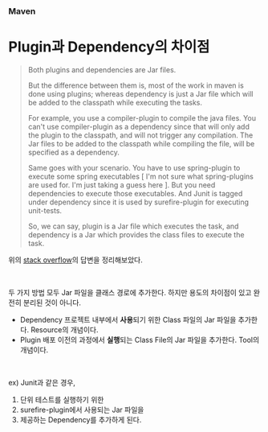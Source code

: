 ### Maven

# Plugin과 Dependency의 차이점


> Both plugins and dependencies are Jar files.
>
> But the difference between them is, most of the work in maven is done using plugins; whereas dependency is just a Jar file which will be added to the classpath while executing the tasks.
>
> For example, you use a compiler-plugin to compile the java files. You can't use compiler-plugin as a dependency since that will only add the plugin to the classpath, and will not trigger any compilation. The Jar files to be added to the classpath while compiling the file, will be specified as a dependency.
>
> Same goes with your scenario. You have to use spring-plugin to execute some spring executables [ I'm not sure what spring-plugins are used for. I'm just taking a guess here ]. But you need dependencies to execute those executables. And Junit is tagged under dependency since it is used by surefire-plugin for executing unit-tests.
>
> So, we can say, plugin is a Jar file which executes the task, and dependency is a Jar which provides the class files to execute the task.

위의 [stack overflow](https://stackoverflow.com/questions/11881663/what-is-the-difference-in-maven-between-dependency-and-plugin-tags-in-pom-xml)의 답변을 정리해보았다.


</br>

두 가지 방법 모두 Jar 파일을 클래스 경로에 추가한다. 하지만 용도의 차이점이 있고 완전히 분리된 것이 아니다.


- Dependency
  프로젝트 내부에서 **사용**되기 위한 Class 파일의 Jar 파일을 추가한다. Resource의 개념이다.
- Plugin
  배포 이전의 과정에서 **실행**되는 Class File의 Jar 파일을 추가한다. Tool의 개념이다.


</br>

ex) Junit과 같은 경우,

1. 단위 테스트를 실행하기 위한
2. surefire-plugin에서 사용되는 Jar 파일을
3. 제공하는 Dependency를 추가하게 된다.
